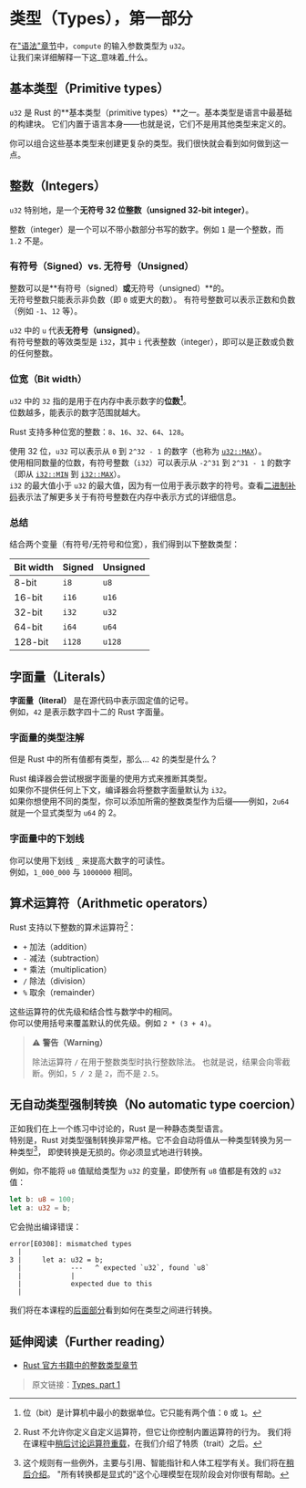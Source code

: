 # 类型（Types），第一部分

在["语法"章节](../01_intro/01_syntax.md)中，`compute` 的输入参数类型为 `u32`。\
让我们来详细解释一下这_意味着_什么。

## 基本类型（Primitive types）

`u32` 是 Rust 的**基本类型（primitive types）**之一。基本类型是语言中最基础的构建块。
它们内置于语言本身——也就是说，它们不是用其他类型来定义的。

你可以组合这些基本类型来创建更复杂的类型。我们很快就会看到如何做到这一点。

## 整数（Integers）

`u32` 特别地，是一个**无符号 32 位整数（unsigned 32-bit integer）**。

整数（integer）是一个可以不带小数部分书写的数字。例如 `1` 是一个整数，而 `1.2` 不是。

### 有符号（Signed）vs. 无符号（Unsigned）

整数可以是**有符号（signed）**或**无符号（unsigned）**的。\
无符号整数只能表示非负数（即 `0` 或更大的数）。
有符号整数可以表示正数和负数（例如 `-1`、`12` 等）。

`u32` 中的 `u` 代表**无符号（unsigned）**。\
有符号整数的等效类型是 `i32`，其中 `i` 代表整数（integer），即可以是正数或负数的任何整数。

### 位宽（Bit width）

`u32` 中的 `32` 指的是用于在内存中表示数字的**位数[^bit]**。\
位数越多，能表示的数字范围就越大。

Rust 支持多种位宽的整数：`8`、`16`、`32`、`64`、`128`。

使用 32 位，`u32` 可以表示从 `0` 到 `2^32 - 1` 的数字（也称为 [`u32::MAX`](https://doc.rust-lang.org/std/primitive.u32.html#associatedconstant.MAX)）。\
使用相同数量的位数，有符号整数（`i32`）可以表示从 `-2^31` 到 `2^31 - 1` 的数字
（即从 [`i32::MIN`](https://doc.rust-lang.org/std/primitive.i32.html#associatedconstant.MIN)
到 [`i32::MAX`](https://doc.rust-lang.org/std/primitive.i32.html#associatedconstant.MAX)）。\
`i32` 的最大值小于 `u32` 的最大值，因为有一位用于表示数字的符号。查看[二进制补码](https://en.wikipedia.org/wiki/Two%27s_complement)表示法了解更多关于有符号整数在内存中表示方式的详细信息。

### 总结

结合两个变量（有符号/无符号和位宽），我们得到以下整数类型：

| Bit width | Signed | Unsigned |
| --------- | ------ | -------- |
| 8-bit     | `i8`   | `u8`     |
| 16-bit    | `i16`  | `u16`    |
| 32-bit    | `i32`  | `u32`    |
| 64-bit    | `i64`  | `u64`    |
| 128-bit   | `i128` | `u128`   |

## 字面量（Literals）

**字面量（literal）** 是在源代码中表示固定值的记号。\
例如，`42` 是表示数字四十二的 Rust 字面量。

### 字面量的类型注解

但是 Rust 中的所有值都有类型，那么... `42` 的类型是什么？

Rust 编译器会尝试根据字面量的使用方式来推断其类型。\
如果你不提供任何上下文，编译器会将整数字面量默认为 `i32`。\
如果你想使用不同的类型，你可以添加所需的整数类型作为后缀——例如，`2u64` 就是一个显式类型为 `u64` 的 2。

### 字面量中的下划线

你可以使用下划线 `_` 来提高大数字的可读性。\
例如，`1_000_000` 与 `1000000` 相同。

## 算术运算符（Arithmetic operators）

Rust 支持以下整数的算术运算符[^traits]：

- `+` 加法（addition）
- `-` 减法（subtraction）
- `*` 乘法（multiplication）
- `/` 除法（division）
- `%` 取余（remainder）

这些运算符的优先级和结合性与数学中的相同。\
你可以使用括号来覆盖默认的优先级。例如 `2 * (3 + 4)`。

> ⚠️ **警告（Warning）**
>
> 除法运算符 `/` 在用于整数类型时执行整数除法。
> 也就是说，结果会向零截断。例如，`5 / 2` 是 `2`，而不是 `2.5`。

## 无自动类型强制转换（No automatic type coercion）

正如我们在上一个练习中讨论的，Rust 是一种静态类型语言。\
特别是，Rust 对类型强制转换非常严格。它不会自动将值从一种类型转换为另一种类型[^coercion]，
即使转换是无损的。你必须显式地进行转换。

例如，你不能将 `u8` 值赋给类型为 `u32` 的变量，即使所有 `u8` 值都是有效的 `u32` 值：

```rust
let b: u8 = 100;
let a: u32 = b;
```

它会抛出编译错误：

```text
error[E0308]: mismatched types
  |
3 |     let a: u32 = b;
  |            ---   ^ expected `u32`, found `u8`
  |            |
  |            expected due to this
  |
```

我们将在本课程的[后面部分](../04_traits/09_from.md)看到如何在类型之间进行转换。

## 延伸阅读（Further reading）

- [Rust 官方书籍中的整数类型章节](https://doc.rust-lang.org/book/ch03-02-data-types.html#integer-types)

[^bit]: 位（bit）是计算机中最小的数据单位。它只能有两个值：`0` 或 `1`。

[^traits]: Rust 不允许你定义自定义运算符，但它让你控制内置运算符的行为。
我们将在课程中[稍后讨论运算符重载](../04_traits/03_operator_overloading.md)，在我们介绍了特质（trait）之后。

[^coercion]: 这个规则有一些例外，主要与引用、智能指针和人体工程学有关。我们将在[稍后介绍](../04_traits/07_deref.md)。
"所有转换都是显式的"这个心理模型在现阶段会对你很有帮助。

> 原文链接：[Types, part 1](https://github.com/mainmatter/100-exercises-to-learn-rust/blob/main/book/src/02_basic_calculator/01_integers.md)
